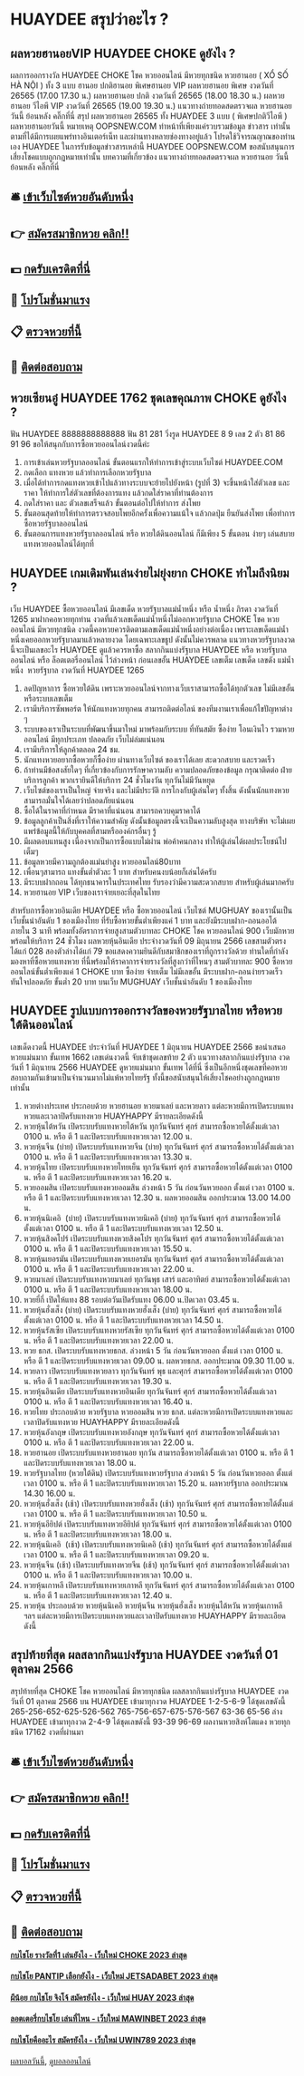 # HUAYDEE สรุปว่าอะไร ?
## ผลหวยฮานอยVIP HUAYDEE CHOKE ดูยังไง ?
ผลการออกรางวัล HUAYDEE CHOKE โชค หวยออนไลน์ มีหวยทุกชนิด หวยฮานอย ( XỔ SỐ HÀ NỘI ) ทั้ง 3 แบบ ฮานอย ปกติฮานอย พิเศษฮานอย VIP
ผลหวยฮานอย พิเศษ งวดวันที่ 26565 (17.00 17.30 น.)
ผลหวยฮานอย ปกติ งวดวันที่ 26565 (18.00 18.30 น.)
ผลหวยฮานอย วีไอพี VIP งวดวันที่ 26565 (19.00 19.30 น.)
 แนวทางถ่ายทอดสดตรวจผล หวยฮานอย วันนี้ ย้อนหลัง คลิ๊กที่นี่ 
สรุป ผลหวยฮานอย 26565 ทั้ง HUAYDEE 3 แบบ ( พิเศษปกติวีไอพี ) ผลหวยฮานอยวันนี้
หมายเหตุ OOPSNEW.COM ทำหน้าที่เพียงแค่รวบรวมข้อมูล ข่าวสาร เท่านั้น ตามที่ได้มีการเผยแพร่ทางอินเตอร์เน็ท และผ่านทางหลายช่องทางอยู่แล้ว โปรดใช้วิจารณญาณของท่านเอง HUAYDEE ในการรับข้อมูลข่าวสารเหล่านี้ HUAYDEE OOPSNEW.COM ขอสนับสนุนการเสี่ยงโชคแบบถูกกฎหมายเท่านั้น
บทความที่เกี่ยวข้อง
แนวทางถ่ายทอดสดตรวจผล หวยฮานอย วันนี้ ย้อนหลัง คลิ๊กที่นี่

## 🛎 [เข้าเว็บไซต์หวยอันดับหนึ่ง](https://bit.ly/3BG5bNw)
## 👉 [สมัครสมาชิกหวย คลิก!!](https://bit.ly/3BG5bNw)
## 💵 [กดรับเครดิตที่นี่](https://bit.ly/3C3mvgS)
## 👑 [โปรโมชั่นมาแรง](https://bit.ly/3C3mvgS)
## 📋 [ตรวจหวยที่นี้](https://bit.ly/3C3mvgS)
## 📱 [ติดต่อสอบถาม](https://bit.ly/3C3mvgS)

## หวยเซียนอู๋ HUAYDEE 1762 ชุดเลขคุณภาพ CHOKE ดูยังไง ?
ฟัน HUAYDEE 8888888888888
ฟัน 81 281
วิ่งรูด HUAYDEE 8 9
เลข 2 ตัว 81 86 91 96
ขอให้สนุกกับการซื้อหวยออนไลน์งวดนี้ค่ะ
1. การเข้าเล่นหวยรัฐบาลออนไลน์ ขั้นตอนแรกให้ทำการเข้าสู่ระบบเว็บไซต์ HUAYDEE.COM
2. กดเลือก แทงหวย แล้วทำการเลือกหวยรัฐบาล
3. เมื่อได้ทำการกดแทงหวยเข้าไปแล้วทางระบบจะย้ายไปยังหน้า (รูปที่ 3) จะขึ้นหน้าใส่ตัวเลข และ ราคา ให้ทำการใส่ตัวเลขที่ต้องการแทง แล้วกดใส่ราคาที่ท่านต้องการ
4. กดใส่ราคา และ ตัวเลขเสร็จแล้ว ขั้นตอนต่อไปให้ทำการ ส่งโพย
5. ขั้นตอนสุดท้ายให้ทำการตรวจสอบโพยอีกครั้งเพื่อความแน้ใจ แล้วกดปุ่ม ยืนยันส่งโพย เพื่อทำการซื้อหวยรัฐบาลออนไลน์
6. ขั้นตอนการแทงหวยรัฐบาลออนไลน์ หรือ หวยใต้ดินออนไลน์ ก็มีเพียง 5 ขั้นตอน ง่ายๆ เล่นสบาย แทงหวยออนไลน์ได้ทุกที่

## HUAYDEE เกมเดิมพันเล่นง่ายไม่ยุ่งยาก CHOKE ทำไมถึงนิยม ?
เว็บ HUAYDEE ซื้อหวยออนไลน์ มีเลขเด็ด หวยรัฐบาลแม่น้ำหนึ่ง หรือ น้ำหนึ่ง ภิรดา งวดวันที่ 1265 มาฝากคอหวยทุกท่าน งวดที่แล้วเลขเด็ดแม่น้ำหนึ่งไม่ออกหวยรัฐบาล CHOKE โชค หวยออนไลน์ มีหวยทุกชนิด งวดนี้คอหวยควรติดตามเลขเด็ดแม่น้ำหนึ่งอย่างต่อเนื่อง เพราะเลขเด็ดแม่น้ำหนึ่งเคยออกหวยรัฐบาลมาแล้วหลายงวด โดยเฉพาะเลขธูป ดังนั้นไม่ควรพลาด แนวทางหวยรัฐบาลงวดนี้จะเป็นเลขอะไร HUAYDEE ดูแล้วควรหาซื้อ สลากกินแบ่งรัฐบาล HUAYDEE หรือ หวยรัฐบาลออนไลน์ หรือ ล็อตเตอรี่ออนไลน์ ไว้ล่วงหน้า ก่อนเลขอั้น HUAYDEE เลขเต็ม
เลขเด็ด เลขดัง แม่น้ำหนึ่ง  หวยรัฐบาล งวดวันที่ HUAYDEE 1265
1. ลดปัญหาการ ซื้อหวยใต้ดิน เพราะหวยออนไลน์จากทางเว็บเราสามารถซื้อได้ทุกตัวเลข ไม่มีเลขอั้น หรือระบบเลขเต็ม
2. เรามีบริการซัพพอร์ต ให้นักแทงหวยทุกคน สามารถติดต่อไลน์ ของทีมงานเราเพื่อแก้ไขปัญหาต่าง ๆ
3. ระบบของเราเป็นระบบที่พัฒนาขึ้นมาใหม่ มาพร้อมกับระบบ ที่ทันสมัย ซื้อง่าย โอนเงินไว รวมหวยออนไลน์ มีทุกประเภท ปลอดภัย เว็บไม่ล่มแน่นอน
4. เรามีบริการให้ลูกค้าตลอด 24 ชม.
5. นักแทงหวยอยากซื้อหวยก็ซื้อง่าย ผ่านทางเว็บไซต์ ของเราได้เลย สะดวกสบาย และรวดเร็ว
6. ถ้าท่านมีข้อสงสัยใดๆ ที่เกี่ยวข้องกับการรักษาความลับ ความปลอดภัยของข้อมูล กรุณาติดต่อ ฝ่ายบริการลูกค้า พวกเรายินดีให้บริการ 24 ชั่วโมงวัน ทุกวันไม่มีวันหยุด
7. เว็บไซต์ของเราเป็นใหญ่ จ่ายจริง และไม่มีประวัติ การโกงกับผู้เล่นใดๆ ทั้งสิ้น ดังนั้นนักแทงหวยสามารถมั่นใจได้เลยว่าปลอดภัยแน่นอน
8. ซื้อได้ในราคาที่กำหนด มีราคาที่แน่นอน สามารถควบคุมราคาได้
9. ข้อมูลลูกค้าเป็นสิ่งที่เราให้ความสำคัญ ดังนั้นข้อมูลตรงนี้จะเป็นความลับสูงสุด ทางบริษัท จะไม่เผยแพร่ข้อมูลนี้ให้กับบุคคลที่สามหรือองค์กรอื่นๆ รู้
10. มีผลตอบแทนสูง เนื่องจากเป็นการซื้อแบบไม่ผ่าน พ่อค้าคนกลาง ทำให้ผู้เล่นได้ผลประโยชน์ไปเต็มๆ
11. ข้อมูลหวยมีความถูกต้องแม่นยำสูง หวยออนไลน์80บาท
12. เพื่อนๆสามารถ แทงขั้นต่ำตัวละ 1 บาท สำหรับคนงบน้อยก็เล่นได้ครับ
13. มีระบบฝากถอน ได้ทุกธนาคารในประเทศไทย รับรองว่ามีความสะดวกสบาย สำหรับผู้เล่นมากครับ
14. หวยฮานอย VIP เว็บของเราจ่ายเยอะที่สุดในไทย

สำหรับการซื้อหวยอินเดีย HUAYDEE หรือ ซื้อหวยออนไลน์ เว็บไซต์ MUGHUAY ของเรานั้นเป็นเว็บชั้นนำอันดับ 1 ของเมืองไทย ที่รับซื้อหวยขั้นต่ำเพียงแค่ 1 บาท และยังมีระบบฝาก-ถอนออโต้ ภายใน 3 นาที พร้อมทั้งอัตราการจ่ายสูงสามตัวบาทละ CHOKE โชค หวยออนไลน์ 900 เว็บมักหวยพร้อมให้บริการ 24 ชั่วโมง
ผลหวยหุ้นอินเดีย ประจำงวดวันที่ 09 มิถุนายน 2566 เลขสามตัวตรงได้แก่ 028 สองตัวล่างได้แก่ 79 ขอแสดงความยินดีกับสมาชิกของเราที่ถูกรางวัลด้วย ท่านใดที่กำลังมองหาที่ซื้อหวยแทงหวย ที่นี้พร้อมให้ราคาการจ่ายรางวัลที่สูงกว่าที่ไหนๆ สามตัวบาทละ 900 ซื้อหวยออนไลน์ขั้นต่ำเพียงแค่ 1 CHOKE บาท ซื้อง่าย จ่ายเต็ม ไม่มีเลขอั้น มีระบบฝาก-ถอนง่ายรวดเร็วทันใจปลอดภัย ขั้นต่ำ 20 บาท บนเว็บ MUGHUAY เว็บชั้นนำอันดับ 1 ของเมืองไทย

## HUAYDEE รูปแบบการออกรางวัลของหวยรัฐบาลไทย หรือหวยใต้ดินออนไลน์
เลขเด็ดงวดนี้ HUAYDEE ประจำวันที่ HUAYDEE 1 มิถุนายน HUAYDEE 2566 ขอนำเสนอหวยแม่นมาก ขั้นเทพ 1662 เลขเด่นงวดนี้ จับเข้าชุดเลขท้าย 2 ตัว แนวทางสลากกินแบ่งรัฐบาล งวดวันที่ 1 มิถุนายน 2566 HUAYDEE ดูหวยแม่นมาก ขั้นเทพ ได้ที่นี่ ซึ่งเป็นอีกหนึ่งชุดเลขที่คอหวยสอบถามกันเข้ามาเป็นจำนวนมากไม่แพ้หวยไทยรัฐ ทั้งนี้ขอสนับสนุนให้เสี่ยงโชคอย่างถูกกฎหมายเท่านั้น
1. หวยต่างประเทศ ประกอบด้วย หวยฮานอย หวยมาเลย์ และหวยลาว แต่ละหวยมีการเปิดระบบแทงหวยและเวลาปิดรับแทงหวย HUAYHAPPY มีรายละเอียดดังนี้
2. หวยหุ้นไต้หวัน เปิดระบบรับแทงหวยไต้หวัน ทุกวันจันทร์ ศุกร์ สามารถซื้อหวยได้ตั้งแต่เวลา 0100 น. หรือ ตี 1 และปิดระบบรับแทงหวยเวลา 12.00 น.
3. หวยหุ้นจีน (บ่าย) เปิดระบบรับแทงหวยจีน (บ่าย) ทุกวันจันทร์ ศุกร์ สามารถซื้อหวยได้ตั้งแต่เวลา 0100 น. หรือ ตี 1 และปิดระบบรับแทงหวยเวลา 13.30 น.
4. หวยหุ้นไทย เปิดระบบรับแทงหวยไทยเย็น ทุกวันจันทร์ ศุกร์ สามารถซื้อหวยได้ตั้งแต่เวลา 0100 น. หรือ ตี 1 และปิดระบบรับแทงหวยเวลา 16.20 น.
5. หวยออมสิน เปิดระบบรับแทงหวยออมสิน ล่วงหน้า 5 วัน ก่อนวันหวยออก ตั้งแต่ เวลา 0100 น. หรือ ตี 1 และปิดระบบรับแทงหวยเวลา 12.30 น. ผลหวยออมสิน ออกประมาณ 13.00 14.00 น.
6. หวยหุ้นนิเคอิ  (บ่าย) เปิดระบบรับแทงหวยนิเคอิ (บ่าย) ทุกวันจันทร์ ศุกร์ สามารถซื้อหวยได้ตั้งแต่เวลา 0100 น. หรือ ตี 1 และปิดระบบรับแทงหวยเวลา 12.50 น.
7. หวยหุ้นสิงคโปร์ เปิดระบบรับแทงหวยสิงคโปร ทุกวันจันทร์ ศุกร์ สามารถซื้อหวยได้ตั้งแต่เวลา 0100 น. หรือ ตี 1 และปิดระบบรับแทงหวยเวลา 15.50 น.
8. หวยหุ้นเยอรมัน เปิดระบบรับแทงหวยเยอรมัน ทุกวันจันทร์ ศุกร์ สามารถซื้อหวยได้ตั้งแต่เวลา 0100 น. หรือ ตี 1 และปิดระบบรับแทงหวยเวลา 22.00 น.
9. หวยมาเลย์ เปิดระบบรับแทงหวยมาเลย์ ทุกวันพุธ เสาร์ และอาทิตย์ สามารถซื้อหวยได้ตั้งแต่เวลา 0100 น. หรือ ตี 1 และปิดระบบรับแทงหวยเวลา 18.00 น.
10. หวยยี่กี่ เปิดให้แทง 88 รอบต่อวันเปิดรับแทง 06.00 น.ปิดเวลา 03.45 น.
11. หวยหุ้นฮั่งเส็ง (บ่าย) เปิดระบบรับแทงหวยฮั่งเส็ง (บ่าย) ทุกวันจันทร์ ศุกร์ สามารถซื้อหวยได้ตั้งแต่เวลา 0100 น. หรือ ตี 1 และปิดระบบรับแทงหวยเวลา 14.50 น.
12. หวยหุ้นรัสเซีย เปิดระบบรับแทงหวยรัสเซีย ทุกวันจันทร์ ศุกร์ สามารถซื้อหวยได้ตั้งแต่เวลา 0100 น. หรือ ตี 1 และปิดระบบรับแทงหวยเวลา 22.00 น.
13. หวย ธกส. เปิดระบบรับแทงหวยธกส. ล่วงหน้า 5 วัน ก่อนวันหวยออก ตั้งแต่ เวลา 0100 น. หรือ ตี 1 และปิดระบบรับแทงหวยเวลา 09.00 น. ผลหวยธกส. ออกประมาณ 09.30 11.00 น.
14. หวยลาว เปิดระบบรับแทงหวยลาว ทุกวันจันทร์ พุธ และศุกร์ สามารถซื้อหวยได้ตั้งแต่เวลา 0100 น. หรือ ตี 1 และปิดระบบรับแทงหวยเวลา 19.30 น.
15. หวยหุ้นอินเดีย เปิดระบบรับแทงหวยอินเดีย ทุกวันจันทร์ ศุกร์ สามารถซื้อหวยได้ตั้งแต่เวลา 0100 น. หรือ ตี 1 และปิดระบบรับแทงหวยเวลา 16.40 น.
16. หวยไทย ประกอบด้วย หวยรัฐบาล หวยออมสิน หวย ธกส. แต่ละหวยมีการเปิดระบบแทงหวยและเวลาปิดรับแทงหวย HUAYHAPPY มีรายละเอียดดังนี้
17. หวยหุ้นอังกฤษ เปิดระบบรับแทงหวยอังกฤษ ทุกวันจันทร์ ศุกร์ สามารถซื้อหวยได้ตั้งแต่เวลา 0100 น. หรือ ตี 1 และปิดระบบรับแทงหวยเวลา 22.00 น.
18. หวยฮานอย เปิดระบบรับแทงหวยฮานอย ทุกวัน สามารถซื้อหวยได้ตั้งแต่เวลา 0100 น. หรือ ตี 1 และปิดระบบรับแทงหวยเวลา 18.00 น.
19. หวยรัฐบาลไทย (หวยใต้ดิน) เปิดระบบรับแทงหวยรัฐบาล ล่วงหน้า 5 วัน ก่อนวันหวยออก ตั้งแต่ เวลา 0100 น. หรือ ตี 1 และปิดระบบรับแทงหวยเวลา 15.20 น. ผลหวยรัฐบาล ออกประมาณ 14.30 16.00 น.
20. หวยหุ้นฮั่งเส็ง (เช้า) เปิดระบบรับแทงหวยฮั่งเส็ง (เช้า) ทุกวันจันทร์ ศุกร์ สามารถซื้อหวยได้ตั้งแต่เวลา 0100 น. หรือ ตี 1 และปิดระบบรับแทงหวยเวลา 10.50 น.
21. หวยหุ้นอียิปต์ เปิดระบบรับแทงหวยอียิปต์ ทุกวันจันทร์ ศุกร์ สามารถซื้อหวยได้ตั้งแต่เวลา 0100 น. หรือ ตี 1 และปิดระบบรับแทงหวยเวลา 18.00 น.
22. หวยหุ้นนิเคอิ  (เช้า) เปิดระบบรับแทงหวยนิเคอิ (เช้า) ทุกวันจันทร์ ศุกร์ สามารถซื้อหวยได้ตั้งแต่เวลา 0100 น. หรือ ตี 1 และปิดระบบรับแทงหวยเวลา 09.20 น.
23. หวยหุ้นจีน (เช้า) เปิดระบบรับแทงหวยจีน (เช้า) ทุกวันจันทร์ ศุกร์ สามารถซื้อหวยได้ตั้งแต่เวลา 0100 น. หรือ ตี 1 และปิดระบบรับแทงหวยเวลา 10.00 น.
24. หวยหุ้นเกาหลี เปิดระบบรับแทงหวยเกาหลี ทุกวันจันทร์ ศุกร์ สามารถซื้อหวยได้ตั้งแต่เวลา 0100 น. หรือ ตี 1 และปิดระบบรับแทงหวยเวลา 12.40 น.
25. หวยหุ้น ประกอบด้วย หวยหุ้นนิเคอิ หวยหุ้นจีน หวยหุ้นฮั่งเส็ง หวยหุ้นไต้หวัน หวยหุ้นเกาหลี ฯลฯ แต่ละหวยมีการเปิดระบบแทงหวยและเวลาปิดรับแทงหวย HUAYHAPPY มีรายละเอียดดังนี้

## สรุปท้ายที่สุด ผลสลากกินแบ่งรัฐบาล HUAYDEE งวดวันที่ 01 ตุลาคม 2566
สรุปท้ายที่สุด CHOKE โชค หวยออนไลน์ มีหวยทุกชนิด ผลสลากกินแบ่งรัฐบาล HUAYDEE งวดวันที่ 01 ตุลาคม 2566 บน HUAYDEE เข้ามาทุกงวด HUAYDEE 1-2-5-6-9 ได้ชุดเลขดังนี้
265-256-652-625-526-562
765-756-657-675-576-567
63-36
65-56
ล่าง HUAYDEE เข้ามาทุกงวด 2-4-9 ได้ชุดเลขดังนี้
93-39
96-69
ผลงานหวยสิงห์โตแดง หวยทุกชนิด 17162 งวดที่ผ่านมา

## 🛎 [เข้าเว็บไซต์หวยอันดับหนึ่ง](https://bit.ly/3BG5bNw)
## 👉 [สมัครสมาชิกหวย คลิก!!](https://bit.ly/3BG5bNw)
## 💵 [กดรับเครดิตที่นี่](https://bit.ly/3C3mvgS)
## 👑 [โปรโมชั่นมาแรง](https://bit.ly/3C3mvgS)
## 📋 [ตรวจหวยที่นี้](https://bit.ly/3C3mvgS)
## 📱 [ติดต่อสอบถาม](https://bit.ly/3C3mvgS)

#### [กบไชโย รางวัลที่1 เล่นยังไง - เว็บใหม่ CHOKE 2023 ล่าสุด](https://atom.io/themes/กบไชโย%20รางวัลที่1%20เล่นยังไง%20-%20เว็บใหม่%20choke%202023%20ล่าสุด)
#### [กบไชโย PANTIP เลือกยังไง - เว็บใหม่ JETSADABET 2023 ล่าสุด](https://atom.io/themes/กบไชโย%20pantip%20เลือกยังไง%20-%20เว็บใหม่%20jetsadabet%202023%20ล่าสุด)
#### [ผีน้อย กบไชโย จิงโจ้ สมัครยังไง - เว็บใหม่ HUAY 2023 ล่าสุด](https://atom.io/themes/ผีน้อย%20กบไชโย%20จิงโจ้%20สมัครยังไง%20-%20เว็บใหม่%20huay%202023%20ล่าสุด)
#### [ลอตเตอรี่กบไชโย เล่นที่ไหน - เว็บใหม่ MAWINBET 2023 ล่าสุด](https://atom.io/themes/ลอตเตอรี่กบไชโย%20เล่นที่ไหน%20-%20เว็บใหม่%20mawinbet%202023%20ล่าสุด)
#### [กบไชโยคืออะไร สมัครยังไง - เว็บใหม่ UWIN789 2023 ล่าสุด](https://atom.io/themes/กบไชโยคืออะไร%20สมัครยังไง%20-%20เว็บใหม่%20uwin789%202023%20ล่าสุด)

[ผลบอลวันนี้](https://siamsport.tv "ผลบอลวันนี้"), [ดูบอลออนไลน์](https://siamsport.tv/ดูบอลสด "ดูบอลออนไลน์")